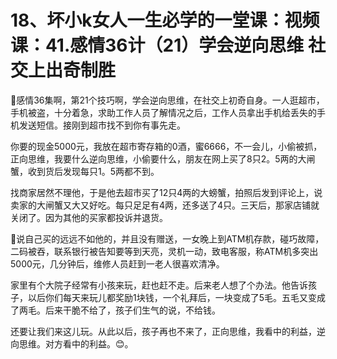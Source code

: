 # 18、坏小k女人一生必学的一堂课：视频课：41.感情36计（21）学会逆向思维 社交上出奇制胜

🎼感情36集啊，第21个技巧啊，学会逆向思维，在社交上初奇自身。一人逛超市，手机被盗，十分着急，求助工作人员了解情况之后，工作人员拿出手机给丢失的手机发送短信。接刚到超市找不到你有事先走。

你要的现金5000元，我放在超市寄存箱的0酒，蜜6666，不一会儿，小偷被抓，正向思维，我要什么逆向思维，小偷要什么，朋友在网上买了8只2。5两的大闸蟹，收到货后发现每只1。5两都不到。

找商家居然不理他，于是他去超市买了12只4两的大螃蟹，拍照后发到评论上，说卖家的大闸蟹又大又好吃。每只足足有4两，还多送了4只。三天后，那家店铺就关闭了。因为其他的买家都投诉并退货。

🎼说自己买的远远不如他的，并且没有赠送，一女晚上到ATM机存款，碰巧故障，二码被吞，联系银行被告知要等到天亮，灵机一动，致电客服，称ATM机多突出5000元，几分钟后，维修人员赶到一老人很喜欢清净。

家里有个大院子经常有小孩来玩，赶也赶不走。后来老人想了个办法。他告诉孩子，以后你们每天来玩儿都奖励1块钱，一个礼拜后，一块变成了5毛。五毛又变成了两毛。后来干脆不给了，孩子们生气的说，不给钱。

还要让我们来这儿玩。从此以后，孩子再也不来了，正向思维，我看中的利益，逆向思维。对方看中的利益。😊。
